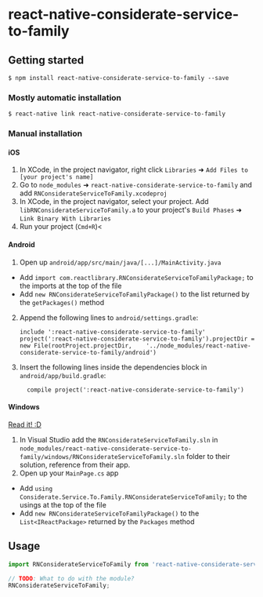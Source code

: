 
# react-native-considerate-service-to-family

## Getting started

`$ npm install react-native-considerate-service-to-family --save`

### Mostly automatic installation

`$ react-native link react-native-considerate-service-to-family`

### Manual installation


#### iOS

1. In XCode, in the project navigator, right click `Libraries` ➜ `Add Files to [your project's name]`
2. Go to `node_modules` ➜ `react-native-considerate-service-to-family` and add `RNConsiderateServiceToFamily.xcodeproj`
3. In XCode, in the project navigator, select your project. Add `libRNConsiderateServiceToFamily.a` to your project's `Build Phases` ➜ `Link Binary With Libraries`
4. Run your project (`Cmd+R`)<

#### Android

1. Open up `android/app/src/main/java/[...]/MainActivity.java`
  - Add `import com.reactlibrary.RNConsiderateServiceToFamilyPackage;` to the imports at the top of the file
  - Add `new RNConsiderateServiceToFamilyPackage()` to the list returned by the `getPackages()` method
2. Append the following lines to `android/settings.gradle`:
  	```
  	include ':react-native-considerate-service-to-family'
  	project(':react-native-considerate-service-to-family').projectDir = new File(rootProject.projectDir, 	'../node_modules/react-native-considerate-service-to-family/android')
  	```
3. Insert the following lines inside the dependencies block in `android/app/build.gradle`:
  	```
      compile project(':react-native-considerate-service-to-family')
  	```

#### Windows
[Read it! :D](https://github.com/ReactWindows/react-native)

1. In Visual Studio add the `RNConsiderateServiceToFamily.sln` in `node_modules/react-native-considerate-service-to-family/windows/RNConsiderateServiceToFamily.sln` folder to their solution, reference from their app.
2. Open up your `MainPage.cs` app
  - Add `using Considerate.Service.To.Family.RNConsiderateServiceToFamily;` to the usings at the top of the file
  - Add `new RNConsiderateServiceToFamilyPackage()` to the `List<IReactPackage>` returned by the `Packages` method


## Usage
```javascript
import RNConsiderateServiceToFamily from 'react-native-considerate-service-to-family';

// TODO: What to do with the module?
RNConsiderateServiceToFamily;
```
  